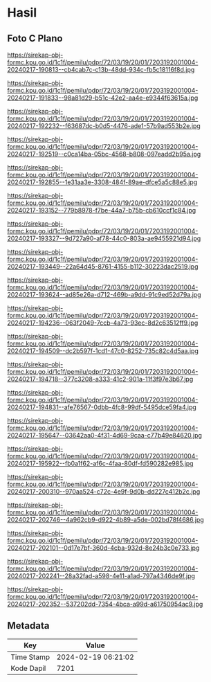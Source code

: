 # Hasil

## Foto C Plano

https://sirekap-obj-formc.kpu.go.id/1c1f/pemilu/pdpr/72/03/19/20/01/7203192001004-20240217-190813--cb4cab7c-c13b-48dd-934c-fb5c18116f8d.jpg

https://sirekap-obj-formc.kpu.go.id/1c1f/pemilu/pdpr/72/03/19/20/01/7203192001004-20240217-191833--98a81d29-b51c-42e2-aa4e-e9344f63615a.jpg

https://sirekap-obj-formc.kpu.go.id/1c1f/pemilu/pdpr/72/03/19/20/01/7203192001004-20240217-192232--f63687dc-b0d5-4476-ade1-57b9ad553b2e.jpg

https://sirekap-obj-formc.kpu.go.id/1c1f/pemilu/pdpr/72/03/19/20/01/7203192001004-20240217-192519--c0ca14ba-05bc-4568-b808-097eadd2b95a.jpg

https://sirekap-obj-formc.kpu.go.id/1c1f/pemilu/pdpr/72/03/19/20/01/7203192001004-20240217-192855--1e31aa3e-3308-484f-89ae-dfce5a5c88e5.jpg

https://sirekap-obj-formc.kpu.go.id/1c1f/pemilu/pdpr/72/03/19/20/01/7203192001004-20240217-193152--779b8978-f7be-44a7-b75b-cb610ccf1c84.jpg

https://sirekap-obj-formc.kpu.go.id/1c1f/pemilu/pdpr/72/03/19/20/01/7203192001004-20240217-193327--9d727a90-af78-44c0-803a-ae9455921d94.jpg

https://sirekap-obj-formc.kpu.go.id/1c1f/pemilu/pdpr/72/03/19/20/01/7203192001004-20240217-193449--22a64d45-8761-4155-b112-30223dac2519.jpg

https://sirekap-obj-formc.kpu.go.id/1c1f/pemilu/pdpr/72/03/19/20/01/7203192001004-20240217-193624--ad85e26a-d712-469b-a9dd-91c9ed52d79a.jpg

https://sirekap-obj-formc.kpu.go.id/1c1f/pemilu/pdpr/72/03/19/20/01/7203192001004-20240217-194236--063f2049-7ccb-4a73-93ec-8d2c63512ff9.jpg

https://sirekap-obj-formc.kpu.go.id/1c1f/pemilu/pdpr/72/03/19/20/01/7203192001004-20240217-194509--dc2b597f-1cd1-47c0-8252-735c82c4d5aa.jpg

https://sirekap-obj-formc.kpu.go.id/1c1f/pemilu/pdpr/72/03/19/20/01/7203192001004-20240217-194718--377c3208-a333-41c2-901a-11f3f97e3b67.jpg

https://sirekap-obj-formc.kpu.go.id/1c1f/pemilu/pdpr/72/03/19/20/01/7203192001004-20240217-194831--afe76567-0dbb-4fc8-99df-5495dce59fa4.jpg

https://sirekap-obj-formc.kpu.go.id/1c1f/pemilu/pdpr/72/03/19/20/01/7203192001004-20240217-195647--03642aa0-4f31-4d69-9caa-c77b49e84620.jpg

https://sirekap-obj-formc.kpu.go.id/1c1f/pemilu/pdpr/72/03/19/20/01/7203192001004-20240217-195922--fb0a1f62-af6c-4faa-80df-fd590282e985.jpg

https://sirekap-obj-formc.kpu.go.id/1c1f/pemilu/pdpr/72/03/19/20/01/7203192001004-20240217-200310--970aa524-c72c-4e9f-9d0b-dd227c412b2c.jpg

https://sirekap-obj-formc.kpu.go.id/1c1f/pemilu/pdpr/72/03/19/20/01/7203192001004-20240217-202746--4a962cb9-d922-4b89-a5de-002bd78f4686.jpg

https://sirekap-obj-formc.kpu.go.id/1c1f/pemilu/pdpr/72/03/19/20/01/7203192001004-20240217-202101--0d17e7bf-360d-4cba-932d-8e24b3c0e733.jpg

https://sirekap-obj-formc.kpu.go.id/1c1f/pemilu/pdpr/72/03/19/20/01/7203192001004-20240217-202241--28a32fad-a598-4e11-a1ad-797a4346de9f.jpg

https://sirekap-obj-formc.kpu.go.id/1c1f/pemilu/pdpr/72/03/19/20/01/7203192001004-20240217-202352--537202dd-7354-4bca-a99d-a61750954ac9.jpg


## Metadata

| Key        | Value               |
| ---------- | ------------------- |
| Time Stamp | 2024-02-19 06:21:02 |
| Kode Dapil | 7201                |



